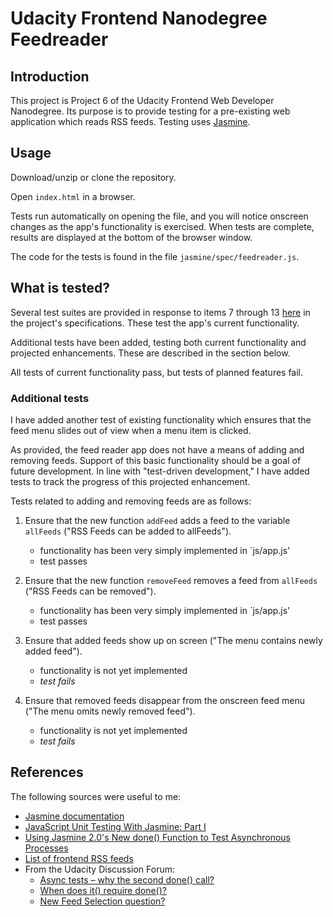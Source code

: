 # Udacity Frontend Nanodegree Feedreader

## Introduction

This project is Project 6 of the Udacity Frontend Web Developer Nanodegree.  Its purpose is to provide testing for a pre-existing web application which reads RSS feeds.  Testing uses [Jasmine](http://jasmine.github.io/).

## Usage

Download/unzip or clone the repository.

Open `index.html` in a browser.

Tests run automatically on opening the file, and you will notice onscreen changes as the app's functionality is exercised.  When tests are complete, results are displayed at the bottom of the browser window.

The code for the tests is found in the file `jasmine/spec/feedreader.js`.

## What is tested?

Several test suites are provided in response to items 7 through 13 [here](https://github.com/udacity/frontend-nanodegree-feedreader#how-will-i-complete-this-project) in the project's specifications.  These test the app's current functionality.

Additional tests have been added, testing both current functionality and projected enhancements.  These are described in the section below.

All tests of current functionality pass, but tests of planned features fail.

### Additional tests

I have added another test of existing functionality which ensures that the feed menu slides out of view when a menu item is clicked.

As provided, the feed reader app does not have a means of adding and removing feeds.  Support of this basic functionality should be a goal of future development.  In line with "test-driven development," I have added tests to track the progress of this projected enhancement.

Tests related to adding and removing feeds are as follows:

1. Ensure that the new function `addFeed` adds a feed to the variable `allFeeds` ("RSS Feeds can be added to allFeeds").
    + functionality has been very simply implemented in `js/app.js'
    + test passes

2. Ensure that the new function `removeFeed` removes a feed from `allFeeds` ("RSS Feeds can be removed").
    + functionality has been very simply implemented in `js/app.js'
    + test passes

3. Ensure that added feeds show up on screen ("The menu contains newly added feed").
    + functionality is not yet implemented
    + _test fails_

4. Ensure that removed feeds disappear from the onscreen feed menu ("The menu omits newly removed feed").
    + functionality is not yet implemented
    + _test fails_

## References

The following sources were useful to me:

* [Jasmine documentation](http://jasmine.github.io/2.1/introduction.html)
* [JavaScript Unit Testing With Jasmine: Part I](http://www.joezimjs.com/javascript/javascript-unit-testing-with-jasmine-part-1/)
* [Using Jasmine 2.0's New done() Function to Test Asynchronous Processes](http://www.htmlgoodies.com/beyond/javascript/stips/using-jasmine-2.0s-new-done-function-to-test-asynchronous-processes.html)
* [List of frontend RSS feeds](https://github.com/impressivewebs/frontend-feeds)
* From the Udacity Discussion Forum:
    + [Async tests – why the second done() call?](https://discussions.udacity.com/t/async-tests-why-the-second-done-call/40751)
    + [When does it() require done()?](https://discussions.udacity.com/t/when-does-it-require-done/38785)
    + [New Feed Selection question?](https://discussions.udacity.com/t/new-feed-selection-question/16274)
